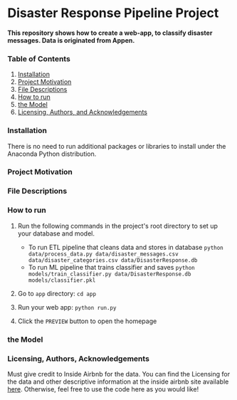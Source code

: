 # Disaster Response Pipeline Project
**This repository shows how to create a web-app, to classify disaster messages.
Data is originated from Appen.**

### Table of Contents

1. [Installation](#installation)
2. [Project Motivation](#motivation)
3. [File Descriptions](#files)
4. [How to run](#results)
5. [the Model](#model)
6. [Licensing, Authors, and Acknowledgements](#licensing)

### Installation <a name="installation"></a>
There is no need to run additional packages or libraries to install under the Anaconda Python distribution.


### Project Motivation<a name="motivation"></a>



### File Descriptions <a name="files"></a>

### How to run

1. Run the following commands in the project's root directory to set up your database and model.

    - To run ETL pipeline that cleans data and stores in database
        `python data/process_data.py data/disaster_messages.csv data/disaster_categories.csv data/DisasterResponse.db`
    - To run ML pipeline that trains classifier and saves
        `python models/train_classifier.py data/DisasterResponse.db models/classifier.pkl`

2. Go to `app` directory: `cd app`

3. Run your web app: `python run.py`

4. Click the `PREVIEW` button to open the homepage

### the Model




### Licensing, Authors, Acknowledgements<a name="licensing"></a>

Must give credit to Inside Airbnb for the data.  You can find the Licensing for the data and other descriptive information at the inside airbnb site available [here](http://insideairbnb.com/get-the-data.html).  Otherwise, feel free to use the code here as you would like! 

